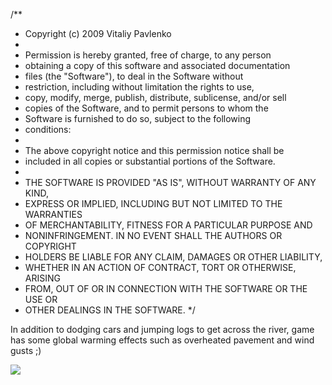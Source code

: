 /**
 * Copyright (c) 2009 Vitaliy Pavlenko
 *
 * Permission is hereby granted, free of charge, to any person
 * obtaining a copy of this software and associated documentation
 * files (the "Software"), to deal in the Software without
 * restriction, including without limitation the rights to use,
 * copy, modify, merge, publish, distribute, sublicense, and/or sell
 * copies of the Software, and to permit persons to whom the
 * Software is furnished to do so, subject to the following
 * conditions:
 * 
 * The above copyright notice and this permission notice shall be
 * included in all copies or substantial portions of the Software.
 * 
 * THE SOFTWARE IS PROVIDED "AS IS", WITHOUT WARRANTY OF ANY KIND,
 * EXPRESS OR IMPLIED, INCLUDING BUT NOT LIMITED TO THE WARRANTIES
 * OF MERCHANTABILITY, FITNESS FOR A PARTICULAR PURPOSE AND
 * NONINFRINGEMENT. IN NO EVENT SHALL THE AUTHORS OR COPYRIGHT
 * HOLDERS BE LIABLE FOR ANY CLAIM, DAMAGES OR OTHER LIABILITY,
 * WHETHER IN AN ACTION OF CONTRACT, TORT OR OTHERWISE, ARISING
 * FROM, OUT OF OR IN CONNECTION WITH THE SOFTWARE OR THE USE OR
 * OTHER DEALINGS IN THE SOFTWARE.
 */

In addition to dodging cars and jumping logs to get across the river, game has some global warming effects such as overheated pavement and wind gusts ;)

![](https://github.com/vitalius/Frogger/raw/master/screen_shot.png)
